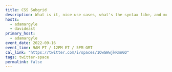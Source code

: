 ```yaml
---
title: CSS Subgrid
description: What is it, nice use cases, what's the syntax like, and more!
hosts:
  - adamargyle
  - davideast
primary_host:
  - adamargyle
event_date: 2022-09-16
event_time: 9AM PT / 12PM ET / 5PM GMT
cal_link: "https://twitter.com/i/spaces/1OwGWwjkRmnGQ"
tags: twitter-space
permalink: false
---
```


